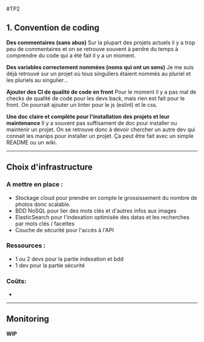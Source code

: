 #TP2

## 1. Convention de coding

**Des commentaires (sans abus)**
Sur la plupart des projets actuels il y a trop peu de commentaires 
et on se retrouve souvent à perdre du temps à comprendre du code 
qui a été fait il y a un moment.

**Des variables correctement nommées (noms qui ont un sens)**
Je me suis déjà retrouvé sur un projet où tous singuliers étaient 
nommés au pluriel et les pluriels au singulier...

**Ajouter des CI de qualité de code en front**
Pour le moment il y a pas mal de checks de qualité de code pour les 
devs back, mais rien est fait pour le front. On pourrait ajouter un 
linter pour le js (eslint) et le css.

**Une doc claire et complète pour l'installation des projets et leur maintenance**
Il y a souvent pas suffisament de doc pour installer ou maintenir un 
projet. On se retrouve donc à devoir chercher un autre dev qui connait 
les manips pour installer un projet. Ça peut être fait avec un simple README
ou un wiki.
___
## Choix d'infrastructure
### A mettre en place :
- Stockage cloud pour prendre en compte le grossissement du nombre de 
photos donc scalable.
- BDD NoSQL pour lier des mots clés et d'autres infos aux images
- ElasticSearch pour l'indexation optimisée des datas et les 
recherches par mots clés / facettes
- Couche de sécurité pour l'accès à l'API

### Ressources :
- 1 ou 2 devs pour la partie indexation et bdd
- 1 dev pour la partie sécurité

### Coûts: 
- 
___
## Monitoring
**WIP**
